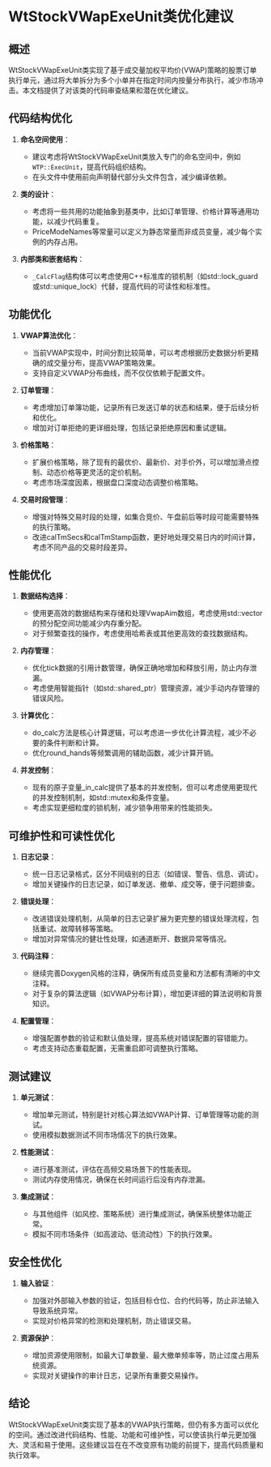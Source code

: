 # WtStockVWapExeUnit类优化建议

## 概述

WtStockVWapExeUnit类实现了基于成交量加权平均价(VWAP)策略的股票订单执行单元，通过将大单拆分为多个小单并在指定时间内按量分布执行，减少市场冲击。本文档提供了对该类的代码审查结果和潜在优化建议。

## 代码结构优化

1. **命名空间使用**：
   - 建议考虑将WtStockVWapExeUnit类放入专门的命名空间中，例如`WTP::ExecUnit`，提高代码组织结构。
   - 在头文件中使用前向声明替代部分头文件包含，减少编译依赖。

2. **类的设计**：
   - 考虑将一些共用的功能抽象到基类中，比如订单管理、价格计算等通用功能，以减少代码重复。
   - PriceModeNames等常量可以定义为静态常量而非成员变量，减少每个实例的内存占用。

3. **内部类和嵌套结构**：
   - `_CalcFlag`结构体可以考虑使用C++标准库的锁机制（如std::lock_guard或std::unique_lock）代替，提高代码的可读性和标准性。

## 功能优化

1. **VWAP算法优化**：
   - 当前VWAP实现中，时间分割比较简单，可以考虑根据历史数据分析更精确的成交量分布，提高VWAP策略效果。
   - 支持自定义VWAP分布曲线，而不仅仅依赖于配置文件。

2. **订单管理**：
   - 考虑增加订单簿功能，记录所有已发送订单的状态和结果，便于后续分析和优化。
   - 增加对订单拒绝的更详细处理，包括记录拒绝原因和重试逻辑。

3. **价格策略**：
   - 扩展价格策略，除了现有的最优价、最新价、对手价外，可以增加滑点控制、动态价格等更灵活的定价机制。
   - 考虑市场深度因素，根据盘口深度动态调整价格策略。

4. **交易时段管理**：
   - 增强对特殊交易时段的处理，如集合竞价、午盘前后等时段可能需要特殊的执行策略。
   - 改进calTmSecs和calTmStamp函数，更好地处理交易日内的时间计算，考虑不同产品的交易时段差异。

## 性能优化

1. **数据结构选择**：
   - 使用更高效的数据结构来存储和处理VwapAim数组，考虑使用std::vector的预分配空间功能减少内存重分配。
   - 对于频繁查找的操作，考虑使用哈希表或其他更高效的查找数据结构。

2. **内存管理**：
   - 优化tick数据的引用计数管理，确保正确地增加和释放引用，防止内存泄漏。
   - 考虑使用智能指针（如std::shared_ptr）管理资源，减少手动内存管理的错误风险。

3. **计算优化**：
   - do_calc方法是核心计算逻辑，可以考虑进一步优化计算流程，减少不必要的条件判断和计算。
   - 优化round_hands等频繁调用的辅助函数，减少计算开销。

4. **并发控制**：
   - 现有的原子变量_in_calc提供了基本的并发控制，但可以考虑使用更现代的并发控制机制，如std::mutex和条件变量。
   - 考虑实现更细粒度的锁机制，减少锁争用带来的性能损失。

## 可维护性和可读性优化

1. **日志记录**：
   - 统一日志记录格式，区分不同级别的日志（如错误、警告、信息、调试）。
   - 增加关键操作的日志记录，如订单发送、撤单、成交等，便于问题排查。

2. **错误处理**：
   - 改进错误处理机制，从简单的日志记录扩展为更完整的错误处理流程，包括重试、故障转移等策略。
   - 增加对异常情况的健壮性处理，如通道断开、数据异常等情况。

3. **代码注释**：
   - 继续完善Doxygen风格的注释，确保所有成员变量和方法都有清晰的中文注释。
   - 对于复杂的算法逻辑（如VWAP分布计算），增加更详细的算法说明和背景知识。

4. **配置管理**：
   - 增强配置参数的验证和默认值处理，提高系统对错误配置的容错能力。
   - 考虑支持动态重载配置，无需重启即可调整执行策略。

## 测试建议

1. **单元测试**：
   - 增加单元测试，特别是针对核心算法如VWAP计算、订单管理等功能的测试。
   - 使用模拟数据测试不同市场情况下的执行效果。

2. **性能测试**：
   - 进行基准测试，评估在高频交易场景下的性能表现。
   - 测试内存使用情况，确保在长时间运行后没有内存泄漏。

3. **集成测试**：
   - 与其他组件（如风控、策略系统）进行集成测试，确保系统整体功能正常。
   - 模拟不同市场条件（如高波动、低流动性）下的执行效果。

## 安全性优化

1. **输入验证**：
   - 加强对外部输入参数的验证，包括目标仓位、合约代码等，防止非法输入导致系统异常。
   - 实现对价格异常的检测和处理机制，防止错误交易。

2. **资源保护**：
   - 增加资源使用限制，如最大订单数量、最大撤单频率等，防止过度占用系统资源。
   - 实现对关键操作的审计日志，记录所有重要交易操作。

## 结论

WtStockVWapExeUnit类实现了基本的VWAP执行策略，但仍有多方面可以优化的空间。通过改进代码结构、性能、功能和可维护性，可以使该执行单元更加强大、灵活和易于使用。这些建议旨在在不改变原有功能的前提下，提高代码质量和执行效率。
